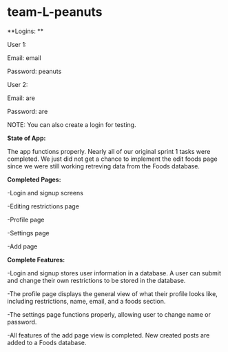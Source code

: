 # team-L-peanuts


**Logins: **

User 1:

Email: email

Password: peanuts

User 2:

Email: are

Password: are

NOTE: You can also create a login for testing.

**State of App:**

The app functions properly. Nearly all of our original sprint 1 tasks were completed. We just did not get a chance to implement the edit foods page since we were still working retreving data from the Foods database.

**Completed Pages:**

-Login and signup screens

-Editing restrictions page

-Profile page

-Settings page

-Add page

**Complete Features:**

-Login and signup stores user information in a database. A user can submit and change their own restrictions to be stored in the database.

-The profile page displays the general view of what their profile looks like, including restrictions, name, email, and a foods section.

-The settings page functions properly, allowing user to change name or password.

-All features of the add page view is completed. New created posts are added to a Foods database.
